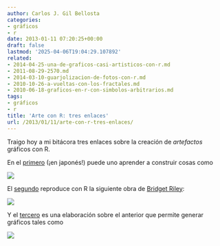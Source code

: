 ```yaml
---
author: Carlos J. Gil Bellosta
categories:
- gráficos
- r
date: 2013-01-11 07:20:25+00:00
draft: false
lastmod: '2025-04-06T19:04:29.107892'
related:
- 2014-04-25-una-de-graficos-casi-artisticos-con-r.md
- 2011-08-29-2570.md
- 2014-03-10-guarjolizacion-de-fotos-con-r.md
- 2010-10-26-a-vueltas-con-los-fractales.md
- 2010-06-18-graficos-en-r-con-simbolos-arbitrarios.md
tags:
- gráficos
- r
title: 'Arte con R: tres enlaces'
url: /2013/01/11/arte-con-r-tres-enlaces/
---
```


Traigo hoy a mi bitácora tres enlaces sobre la creación de _artefactos_ gráficos con R.

En el [primero](http://rpubs.com/kohske/R-de-illusion) (¡en japonés!) puede uno aprender a construir cosas como

[![](/wp-uploads/2013/01/artefacto_01.png#center)
](/wp-uploads/2013/01/artefacto_01.png#center)

El [segundo](http://lamages.blogspot.com.es/2012/07/bridget-riley-exhibition-in-london.html) reproduce con R la siguiente obra de [Bridget Riley](http://www.tate.org.uk/art/artists/bridget-riley-1845):

[![](/wp-uploads/2013/01/MovingSquares2.jpg)
](/wp-uploads/2013/01/MovingSquares2.jpg)

Y el [tercero](http://r-de-jeu.blogspot.ch/2012/07/optical-art-with-r.html) es una elaboración sobre el anterior que permite generar gráficos tales como

[![](/wp-uploads/2013/01/artefacto_03.png#center)
](/wp-uploads/2013/01/artefacto_03.png#center)